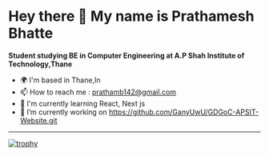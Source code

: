 <!--
**GanyUwU/GanyUwU** is a ✨ _special_ ✨ repository because its `README.md` (this file) appears on your GitHub profile.

Here are some ideas to get you started:

- 🔭 I’m currently working on ...
- 🌱 I’m currently learning ...
- 👯 I’m looking to collaborate on ...
- 🤔 I’m looking for help with ...
- 💬 Ask me about ...
- 📫 How to reach me: ...
- 😄 Pronouns: ...
- ⚡ Fun fact: ...
-->
# Hey there 👋 My name is Prathamesh Bhatte

**Student studying BE in Computer Engineering at A.P Shah Institute of Technology,Thane**

- 🌍 I'm based in Thane,In
- 📫 How to reach me : prathamb142@gmail.com
- 🌱 I'm currently learning React, Next js
- 🔭 I’m currently working on https://github.com/GanyUwU/GDGoC-APSIT-Website.git

---
[![trophy](https://github-profile-trophy.vercel.app/?GanyUwU=ryo-ma)](https://github.com/ryo-ma/github-profile-trophy)
